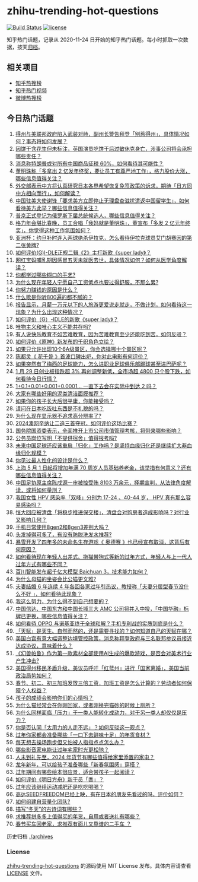 # zhihu-trending-hot-questions

[![Build Status](https://github.com/justjavac/zhihu-trending-hot-questions/workflows/ci/badge.svg?branch=master)](https://github.com/justjavac/zhihu-trending-hot-questions/actions)
[![license](https://img.shields.io/github/license/justjavac/zhihu-trending-hot-questions)](https://github.com/justjavac/zhihu-trending-hot-questions/blob/master/LICENSE)

知乎热门话题，记录从 2020-11-24
日开始的知乎热门话题。每小时抓取一次数据，按天[归档](./archives)。

## 相关项目

- [知乎热搜榜](https://github.com/justjavac/zhihu-trending-top-search)
- [知乎热门视频](https://github.com/justjavac/zhihu-trending-hot-video)
- [微博热搜榜](https://github.com/justjavac/weibo-trending-hot-search)

## 今日热门话题

<!-- BEGIN -->
<!-- 最后更新时间 Tue Jan 30 2024 04:02:49 GMT+0800 (China Standard Time) -->

1. [得州与美联邦政府陷入武装对峙，副州长警告拜登「别惹得州」，具体情况如何？事态将如何发展？](https://www.zhihu.com/question/641779814)
1. [因饼干含花生但未标注，英国演员吃饼干后过敏休克身亡，涉事公司将会承担哪些责任？](https://www.zhihu.com/question/641655512)
1. [消息称特朗普或对所有中国商品征税 60%，如何看待其可能性？](https://www.zhihu.com/question/641811527)
1. [董明珠称「多拿出 2 亿发年终奖，要让员工有尊严地工作」，格力股价大涨，哪些信息值得关注？](https://www.zhihu.com/question/641803900)
1. [外交部表示中方将认真研究日本各界希望恢复免签政策的诉求，期待「日方同中方相向而行」，如何解读？](https://www.zhihu.com/question/641810943)
1. [中国驻美大使谢锋「要求美方立即停止无理盘查滋扰遣返中国留学生」，如何看待美方此举？哪些信息值得关注？](https://www.zhihu.com/question/641797990)
1. [普京正式登记为俄罗斯下届总统候选人，哪些信息值得关注？](https://www.zhihu.com/question/641825112)
1. [格力年会堪比春晚，员工合唱「我妈就是董明珠」，董宣布「多发 2 亿元年终奖」，你觉得这种工作氛围如何？](https://www.zhihu.com/question/641823536)
1. [亚洲杯：约旦补时连入两球绝杀伊拉克，怎么看待伊拉克球员艾门胡赛因的第二张黄牌?](https://www.zhihu.com/question/641881240)
1. [如何评价(G)I-DLE正规二辑《2》主打新歌《super lady》？](https://www.zhihu.com/question/641826679)
1. [网红宝妈哺乳期因感冒五天未就医去世，具体情况如何？如何从医学角度解读？](https://www.zhihu.com/question/641840338)
1. [你都学过哪些糊口的手艺?](https://www.zhihu.com/question/626092091)
1. [为什么现在年轻人宁愿自己工资低点也要过得舒服，不那么累?](https://www.zhihu.com/question/636907409)
1. [你努力赚钱的原因是什么？](https://www.zhihu.com/question/641536325)
1. [什么歌是你听800遍的都不腻的？](https://www.zhihu.com/question/636121343)
1. [报告显示，月薪一万元以下的人旅游更爱说走就走，不做计划，如何看待这一现象？为什么出现这种情况？](https://www.zhihu.com/question/641818742)
1. [如何评价（G）-IDLE的新歌《super lady》？](https://www.zhihu.com/question/641826586)
1. [唯物主义和唯心主义不能共存吗?](https://www.zhihu.com/question/605154509)
1. [有人说快乐教育不如苦难教育，因为苦难教育至少还能吃到苦，如何反驳？](https://www.zhihu.com/question/641509243)
1. [如何评价《原神》新发布的千织角色立绘？](https://www.zhihu.com/question/641867385)
1. [如果只允许出现10个6A级景区，你会选择哪十个景区呢？](https://www.zhihu.com/question/276628410)
1. [陈都灵《 花千骨 》首波口碑出炉，你对此电影有何评价？](https://www.zhihu.com/question/640638596)
1. [如果突然有了梅西的足球能力，怎么进职业足球俱乐部踢球甚至进巴萨呢？](https://www.zhihu.com/question/366845701)
1. [1 月 29 日创业板指跌超 3% 再创调整新低，全市场超 4800 只个股下跌，如何看待今日行情？](https://www.zhihu.com/question/641768119)
1. [1+0.1+0.01+0.001+0.0001... 一直下去会在实际中到达 2 吗？](https://www.zhihu.com/question/444218811)
1. [大家有哪些好用的泥类清洁面膜推荐？](https://www.zhihu.com/question/639624324)
1. [如果你的孩子长大后很平庸，你能接受吗？](https://www.zhihu.com/question/637231946)
1. [请问在日本吃饭吐东西是不礼貌的吗？](https://www.zhihu.com/question/641675322)
1. [为什么现在显示器不追求高分辨率了?](https://www.zhihu.com/question/640525007)
1. [2024澳网辛纳让二追三首夺冠，如何评价这场比赛？](https://www.zhihu.com/question/641717726)
1. [国务院国资委表示，全面推开上市公司市值管理考核，将带来哪些影响？](https://www.zhihu.com/question/641819040)
1. [公务员岗位写明「不提供宿舍」值得报考吗?](https://www.zhihu.com/question/626346758)
1. [未来中国足球还应该重启「归化」工作吗？是坚持血缘归化还是继续扩大非血缘归化规模？](https://www.zhihu.com/question/641821907)
1. [你见过最人性化的设计是什么？](https://www.zhihu.com/question/31524027)
1. [上海 5 月 1 日起将增加年满 70 周岁人员基础养老金，该举措有何意义？还有哪些信息值得关注？](https://www.zhihu.com/question/641817782)
1. [中国足协原主席陈戌源一审被控受贿 8103 万余元，择期宣判，从法律角度解读，或将如何量刑？](https://www.zhihu.com/question/641824258)
1. [我国女性 HPV 感染率「双峰」分别为 17-24 、40-44 岁， HPV 真有那么容易感染吗？](https://www.zhihu.com/question/641776005)
1. [恒大回应被清盘「将稳步推进保交楼」，清盘会对购房者造成影响吗？对行业又影响几何？](https://www.zhihu.com/question/641807778)
1. [手机日常使用8gen2和8gen3差别大吗？](https://www.zhihu.com/question/631379463)
1. [头发掉得可多了，有没有防脱洗发水推荐?](https://www.zhihu.com/question/639909313)
1. [暴雪开发了四年多的未命名生存游戏《 奥德赛 》也已经宣布取消，这背后有何原因？](https://www.zhihu.com/question/641473054)
1. [如何看待现在年轻人出差式、拖猫带狗式等新的过年方式，年轻人与上一代人过年方式有哪些不同？](https://www.zhihu.com/question/641822168)
1. [百川智能发布超千亿大模型 Baichuan 3，技术能力如何？](https://www.zhihu.com/question/641806600)
1. [为什么母猫的坐姿会比公猫更文雅?](https://www.zhihu.com/question/639914315)
1. [夫妻结婚 6 年连续 4 年各回各家过年引热议，教授称「夫妻分居型春节没什么不好 」，如何看待此现象？](https://www.zhihu.com/question/641771840)
1. [我这么努力，为什么得不到自己想要的？](https://www.zhihu.com/question/641619963)
1. [中国信达、中国东方和中国长城三大 AMC 公司将并入中投，「中国华融」标牌已更换，哪些信息值得关注？](https://www.zhihu.com/question/641767257)
1. [如何看待 OPPO 与诺基亚终于全球和解？手机专利战的实质到底是什么？](https://www.zhihu.com/question/641822838)
1. [「天赋」是天生、自然而然的，还是需要寻找的？如何知道自己的天赋在哪？](https://www.zhihu.com/question/641330211)
1. [美国白宫有意大幅调整边境管控政策，消息称拜登政府与三名联邦参议员接近达成协议，意味着什么？](https://www.zhihu.com/question/641823504)
1. [《幻兽帕鲁》作为第一款素材全部使用AI生成的爆款游戏，是否会对美术行业产生冲击?](https://www.zhihu.com/question/641624236)
1. [美国得州移民矛盾升级，美议员呼吁「红蓝州」进行「国家离婚」，美国当前政治局势如何？](https://www.zhihu.com/question/641778108)
1. [春节、初二、初三加班发放三倍工资，加班工资是怎么计算的？劳动者如何保障个人权益？](https://www.zhihu.com/question/641821785)
1. [孩子的成绩会影响你们的心情吗？](https://www.zhihu.com/question/639631299)
1. [为什么猫经常会在你刚回家，或者刚换完猫砂的时候上厕所？](https://www.zhihu.com/question/633335742)
1. [为什么同样面临「压力」于一类人能转化成动力，对于另一类人却仅仅是压力？](https://www.zhihu.com/question/641330242)
1. [你是否认同「太用力的人走不远」？如何反驳这一观点？](https://www.zhihu.com/question/641330222)
1. [过年你家都会准备哪些「一口下去鲜味十足」的年货食材？](https://www.zhihu.com/question/638174751)
1. [每天想去操场跑步但又怕被人指指点点怎么办？](https://www.zhihu.com/question/640076466)
1. [哪些影音家电能让过年宅家时光更松弛？](https://www.zhihu.com/question/638553560)
1. [人未到礼先至，2024 年货节有哪些值得给家里添置的家电？](https://www.zhihu.com/question/637089989)
1. [龙年新年，可以给孩子准备哪些「新春氛围感」穿搭？](https://www.zhihu.com/question/638737498)
1. [过年期间有哪些绘本很应景，适合带孩子一起阅读？](https://www.zhihu.com/question/637948610)
1. [如何评价《明日方舟》新干员「黍」？](https://www.zhihu.com/question/641558525)
1. [过年应该继续运动减肥还是吃吃喝喝？](https://www.zhihu.com/question/639640922)
1. [高达SEEDFREEDOM已经上映，有在日本的朋友先看过的吗，评价如何？](https://www.zhihu.com/question/641293129)
1. [如何组建自营量化团队?](https://www.zhihu.com/question/639331061)
1. [描写“冬天”的古诗词有哪些？](https://www.zhihu.com/question/641785803)
1. [求推荐拼多多上值得买的年货，自用或者送礼有哪些？](https://www.zhihu.com/question/641768356)
1. [春节买车回老家，求推荐有面儿又靠谱的二手车 ？](https://www.zhihu.com/question/641772901)

<!-- END -->

历史归档 [./archives](./archives)

### License

[zhihu-trending-hot-questions](https://github.com/justjavac/zhihu-trending-hot-questions)
的源码使用 MIT License 发布。具体内容请查看 [LICENSE](./LICENSE) 文件。
